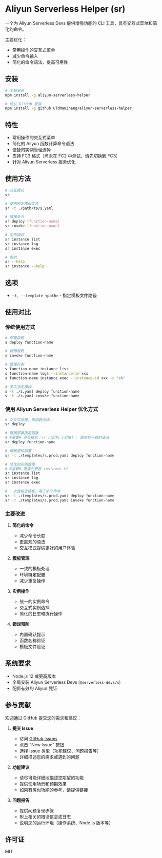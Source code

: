 # Aliyun Serverless Helper (sr)

一个为 Aliyun Serverless Devs 提供增强功能的 CLI 工具，具有交互式菜单和简化的命令。

主要优化：
* 常用操作的交互式菜单
* 减少命令输入
* 简化的命令语法，提高可用性

## 安装

```bash
# 全局安装
npm install -g aliyun-serverless-helper

# 或从 GitHub 安装
npm install -g github:OldManZhang/aliyun-serverless-helper
```

## 特性

- 常用操作的交互式菜单
- 简化的 Aliyun 函数计算命令语法
- 便捷的实例管理选择
- 支持 FC3 格式（尚未在 FC2 中测试，请先切换到 FC3）
- 针对 Aliyun Serverless 服务优化

## 使用方法

```bash
# 交互模式
sr

# 使用特定模板文件
sr -t ./path/to/s.yaml

# 直接命令
sr deploy [function-name]
sr invoke [function-name]

# 实例操作
sr instance list
sr instance log
sr instance exec

# 帮助
sr --help
sr instance --help
```

## 选项

- `-t, --template <path>` - 指定模板文件路径

## 使用对比

### 传统使用方式
```bash
# 部署函数
s deploy function-name

# 调用函数
s invoke function-name

# 管理实例
s function-name instance list
s function-name logs --instance-id xxx
s function-name instance exec --instance-id xxx -c "sh"

# 多次指定模板
s -t ./s.yaml deploy function-name
s -t ./s.yaml invoke function-name
```

### 使用 Aliyun Serverless Helper 优化方式
```bash
# 交互式部署，带函数选择
sr deploy

# 直接部署指定函数
# #重要# 命令模式：sr [动作] [对象] - 直观且一致的语法
sr deploy function-name

# 模板感知部署
sr -t ./templates/s.prod.yaml deploy function-name

# 简化的实例管理
# #重要# 无需先获取 instance-id
sr instance list
sr instance log
sr instance exec

# 一次性指定模板，用于多个命令
sr -t ./templates/s.prod.yaml deploy function-name
sr -t ./templates/s.prod.yaml invoke function-name
```

### 主要改进
1. **简化的命令**
   - 减少命令长度
   - 更直观的语法
   - 交互模式提供更好的用户体验

2. **模板管理**
   - 一致的模板处理
   - 环境特定配置
   - 减少重复操作

3. **实例操作**
   - 统一的实例命令
   - 交互式实例选择
   - 简化的日志和执行操作

4. **错误预防**
   - 内置确认提示
   - 函数名称验证
   - 模板文件验证

## 系统要求

- Node.js 12 或更高版本
- 全局安装 Aliyun Serverless Devs (`@serverless-devs/s`)
- 配置有效的 Aliyun 凭证

## 参与贡献

欢迎通过 GitHub 提交您的需求和建议：

1. **提交 Issue**
   - 访问 [GitHub Issues](https://github.com/OldManZhang/aliyun-serverless-helper/issues)
   - 点击 "New Issue" 按钮
   - 选择 Issue 类型（功能建议、问题报告等）
   - 详细描述您的需求或遇到的问题

2. **功能建议**
   - 请尽可能详细地描述您期望的功能
   - 提供使用场景和预期效果
   - 如果有类似功能的参考，请提供链接

3. **问题报告**
   - 提供问题复现步骤
   - 附上相关的错误信息或日志
   - 说明您的运行环境（操作系统、Node.js 版本等）

## 许可证

MIT 